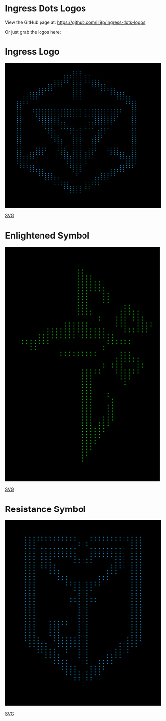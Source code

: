 Ingress Dots Logos
=============

View the GitHub page at: https://github.com/lll9p/ingress-dots-logos

Or just grab the logos here:

# Ingress Logo
![Ingress](https://raw.githubusercontent.com/lll9p/ingress-dots-logos/master/Ingress.png)

[SVG](https://raw.githubusercontent.com/lll9p/ingress-dots-logos/master/Ingress.svg)

# Enlightened Symbol
![Enlightened](https://raw.githubusercontent.com/lll9p/ingress-dots-logos/master/Enlightened.png)

[SVG](https://raw.githubusercontent.com/lll9p/ingress-dots-logos/master/Enlightened.svg)

# Resistance Symbol
![Resistance](https://raw.githubusercontent.com/lll9p/ingress-dots-logos/master/Resistance.png)

[SVG](https://raw.githubusercontent.com/lll9p/ingress-dots-logos/master/Resistance.svg)

